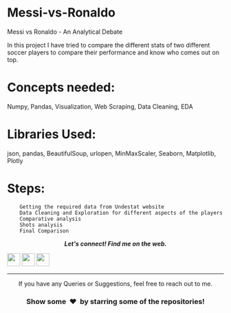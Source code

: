 # Messi-vs-Ronaldo
Messi vs Ronaldo - An Analytical Debate

In this project I have tried to compare the different stats of two different soccer players to compare their performance and know who comes out on top.

Concepts needed:
==========================

Numpy, Pandas, Visualization, Web Scraping, Data Cleaning, EDA

Libraries Used:
==========================

json, pandas, BeautifulSoup, urlopen, MinMaxScaler, Seaborn, Matplotlib, Plotly

Steps:
==========================
```
    Getting the required data from Undestat website
    Data Cleaning and Exploration for different aspects of the players
    Comparative analysis
    Shots analysis
    Final Comparison
```

 <p align="center">
  <b><i>Let's connect! Find me on the web.</i></b>

[<img height="30" src="https://img.shields.io/badge/twitter-%231DA1F2.svg?&style=for-the-badge&logo=twitter&logoColor=white" />][twitter]
[<img height="30" src = "https://img.shields.io/badge/Youtube-%23E4405F.svg?&style=for-the-badge&logo=Youtube&logoColor=white">][Youtube] 
[<img height="30" src="https://img.shields.io/badge/linkedin-blue.svg?&style=for-the-badge&logo=linkedin&logoColor=white" />][LinkedIn]
<br />
<hr />

[twitter]: https://twitter.com/ajaynair710
[youtube]: https://www.youtube.com/channel/UCgFMskCHWaSbGIwrWqHZOKg
[linkedin]: https://www.linkedin.com/in/ajayprakashnair/

   <p align="center">
If you have any Queries or Suggestions, feel free to reach out to me.

<h3 align="center">Show some &nbsp;❤️&nbsp; by starring some of the repositories!</h3>